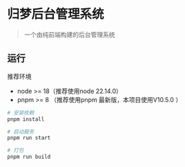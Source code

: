 # 归梦后台管理系统

> 一个由纯前端构建的后台管理系统

## 运行

推荐环境
- node >= 18（推荐使用node 22.14.0）
- pnpm >= 8 （推荐使用pnpm 最新版，本项目使用V10.5.0 ）

```bash
# 安装依赖
pnpm install

# 启动服务
pnpm run start

# 打包
pnpm run build
```
